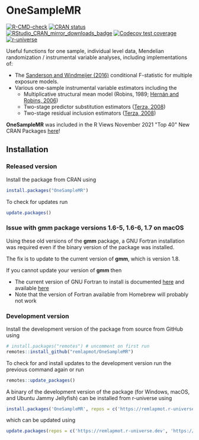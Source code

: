 # OneSampleMR
<!-- badges: start -->
[![R-CMD-check](https://github.com/remlapmot/OneSampleMR/workflows/R-CMD-check/badge.svg)](https://github.com/remlapmot/OneSampleMR/actions?workflow=R-CMD-check)
[![CRAN status](https://www.r-pkg.org/badges/version/OneSampleMR)](https://cran.r-project.org/package=OneSampleMR)
[![RStudio_CRAN_mirror_downloads_badge](http://cranlogs.r-pkg.org/badges/grand-total/OneSampleMR?color=blue)](https://CRAN.R-project.org/package=OneSampleMR)
[![Codecov test coverage](https://codecov.io/gh/remlapmot/OneSampleMR/branch/main/graph/badge.svg)](https://app.codecov.io/gh/remlapmot/OneSampleMR?branch=main)
[![r-universe](https://remlapmot.r-universe.dev/badges/OneSampleMR)](https://remlapmot.r-universe.dev/OneSampleMR)
<!-- badges: end -->

Useful functions for one sample, individual level data, Mendelian randomization / instrumental variable 
analyses, including implementations of:

* The [Sanderson and Windmeijer (2016)](https://doi.org/10.1016/j.jeconom.2015.06.004) conditional F-statistic for multiple exposure models.
* Various one-sample instrumental variable estimators including the
  * Multiplicative structural mean model (Robins, 1989; [Hernán and Robins, 2006](https://doi.org/10.1097/01.ede.0000222409.00878.37))<!--  * Logistic structural mean model (Robins, 1989; [Vansteelandt and Goetghebeur, 2003](https://doi.org/10.1046/j.1369-7412.2003.00417.x)) -->
  * Two-stage predictor substitution estimators ([Terza, 2008](https://doi.org/10.1016/j.jhealeco.2007.09.009))
  * Two-stage residual inclusion estimators ([Terza, 2008](https://doi.org/10.1016/j.jhealeco.2007.09.009))

**OneSampleMR** was included in the R Views November 2021 "Top 40" New CRAN Packages [here](https://rviews.rstudio.com/2021/12/21/november-2021-top-40-new-cran-packages/)!

## Installation

### Released version

Install the package from CRAN using
``` r
install.packages("OneSampleMR")
```

To check for updates run
``` r
update.packages()
```

### Issue with gmm package versions 1.6-5, 1.6-6, 1.7 on macOS

Using these old versions of the **gmm** package, a GNU Fortran installation was required even if the binary version of the package was installed.

The fix is to update to the current version of **gmm**, which is version 1.8.

If you cannot update your version of **gmm** then

* The current version of GNU Fortran to install is documented [here](https://mac.r-project.org/tools/) and available [here](https://mac.r-project.org/tools/gfortran-12.2-universal.pkg)
* Note that the version of Fortran available from Homebrew will probably not work

### Development version

Install the development version of the package from source from GitHub using
``` r
# install.packages("remotes") # uncomment on first run
remotes::install_github("remlapmot/OneSampleMR")
```

To check for and install updates to the development version run the previous command again or run
``` r
remotes::update_packages()
```

A binary of the development version of the package (for Windows, macOS, and Ubuntu Jammy Jellyfish) can be installed from r-universe using
``` r
install.packages('OneSampleMR', repos = c('https://remlapmot.r-universe.dev', 'https://cloud.r-project.org'))
```
which can be updated using
```r
update.packages(repos = c('https://remlapmot.r-universe.dev', 'https://cloud.r-project.org'))
```
